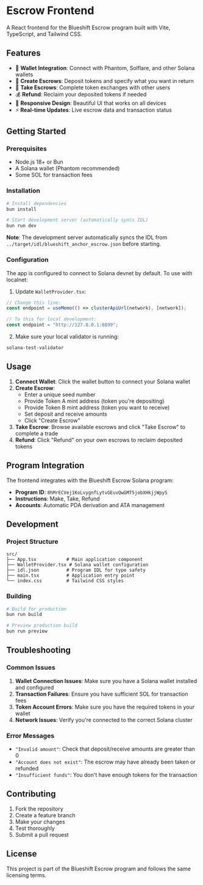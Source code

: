 # Escrow Frontend

A React frontend for the Blueshift Escrow program built with Vite, TypeScript, and Tailwind CSS.

## Features

- 🔗 **Wallet Integration**: Connect with Phantom, Solflare, and other Solana wallets
- 🏪 **Create Escrows**: Deposit tokens and specify what you want in return
- 🔄 **Take Escrows**: Complete token exchanges with other users
- 💰 **Refund**: Reclaim your deposited tokens if needed
- 📱 **Responsive Design**: Beautiful UI that works on all devices
- ⚡ **Real-time Updates**: Live escrow data and transaction status

## Getting Started

### Prerequisites

- Node.js 18+ or Bun
- A Solana wallet (Phantom recommended)
- Some SOL for transaction fees

### Installation

```bash
# Install dependencies
bun install

# Start development server (automatically syncs IDL)
bun run dev
```

**Note**: The development server automatically syncs the IDL from `../target/idl/blueshift_anchor_escrow.json` before starting.

### Configuration

The app is configured to connect to Solana devnet by default. To use with localnet:

1. Update `WalletProvider.tsx`:

```typescript
// Change this line:
const endpoint = useMemo(() => clusterApiUrl(network), [network]);

// To this for local development:
const endpoint = "http://127.0.0.1:8899";
```

2. Make sure your local validator is running:

```bash
solana-test-validator
```

## Usage

1. **Connect Wallet**: Click the wallet button to connect your Solana wallet
2. **Create Escrow**:
   - Enter a unique seed number
   - Provide Token A mint address (token you're depositing)
   - Provide Token B mint address (token you want to receive)
   - Set deposit and receive amounts
   - Click "Create Escrow"
3. **Take Escrow**: Browse available escrows and click "Take Escrow" to complete a trade
4. **Refund**: Click "Refund" on your own escrows to reclaim deposited tokens

## Program Integration

The frontend integrates with the Blueshift Escrow Solana program:

- **Program ID**: `8hMrECVej1KoLvygnfLytvGEuvQwGMT5jobXHkjjWpyS`
- **Instructions**: Make, Take, Refund
- **Accounts**: Automatic PDA derivation and ATA management

## Development

### Project Structure

```
src/
├── App.tsx           # Main application component
├── WalletProvider.tsx # Solana wallet configuration
├── idl.json          # Program IDL for type safety
├── main.tsx          # Application entry point
└── index.css         # Tailwind CSS styles
```

### Building

```bash
# Build for production
bun run build

# Preview production build
bun run preview
```

## Troubleshooting

### Common Issues

1. **Wallet Connection Issues**: Make sure you have a Solana wallet installed and configured
2. **Transaction Failures**: Ensure you have sufficient SOL for transaction fees
3. **Token Account Errors**: Make sure you have the required tokens in your wallet
4. **Network Issues**: Verify you're connected to the correct Solana cluster

### Error Messages

- `"Invalid amount"`: Check that deposit/receive amounts are greater than 0
- `"Account does not exist"`: The escrow may have already been taken or refunded
- `"Insufficient funds"`: You don't have enough tokens for the transaction

## Contributing

1. Fork the repository
2. Create a feature branch
3. Make your changes
4. Test thoroughly
5. Submit a pull request

## License

This project is part of the Blueshift Escrow program and follows the same licensing terms.
